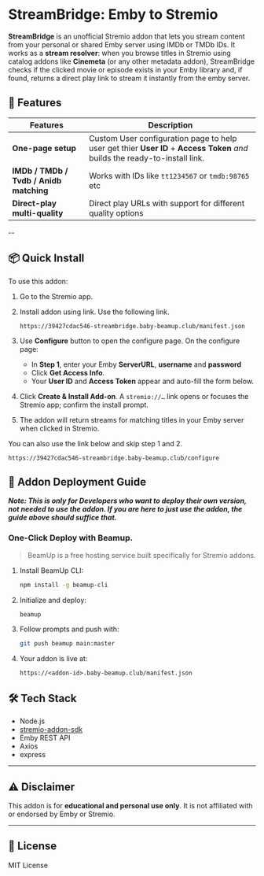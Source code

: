 # StreamBridge: Emby to Stremio

**StreamBridge** is an unofficial Stremio addon that lets you stream content from your personal or shared Emby server using IMDb or TMDb IDs. It works as a **stream resolver**: when you browse titles in Stremio using catalog addons like **Cinemeta** (or any other metadata addon), StreamBridge checks if the clicked movie or episode exists in your Emby library and, if found, returns a direct play link to stream it instantly from the emby server.

## 🔧 Features

| Features                       | Description                                                                                      |
|--------------------------------|----------------------------------------------------------------------------------------------------|
| **One-page setup**             | Custom User configuration page to help user get thier **User ID** + **Access Token** *and* builds the ready-to-install link. |
| **IMDb / TMDb / Tvdb / Anidb matching**       | Works with IDs like `tt1234567` or `tmdb:98765` etc                                                   |
| **Direct-play multi-quality**  | Direct play URLs with support for different quality options       |

--
## 📦 Quick Install

To use this addon:

1. Go to the Stremio app.

2. Install addon using link. Use the following link.

   ```
   https://39427cdac546-streambridge.baby-beamup.club/manifest.json
   ```

3. Use **Configure** button to open the configure page. On the configure page:
      - In **Step 1**, enter your Emby **ServerURL**, **username** and **password**
      - Click **Get Access Info**. 
      - Your **User ID** and **Access Token** appear and auto-fill the form below.

4. Click **Create & Install Add-on**. A `stremio://…` link opens or focuses the Stremio app; confirm the install prompt.
5. The addon will return streams for matching titles in your Emby server when clicked in Stremio.

You can also use the link below and skip step 1 and 2.

```
https://39427cdac546-streambridge.baby-beamup.club/configure
```
## 🚀 Addon Deployment Guide 
***Note: This is only for Developers who want to deploy their own version, not needed to use the addon. If you are here to just use the addon, the guide above should suffice that.***

### One-Click Deploy with Beamup.

> BeamUp is a free hosting service built specifically for Stremio addons.

1. Install BeamUp CLI:

   ```bash
   npm install -g beamup-cli
   ```

2. Initialize and deploy:

   ```bash
   beamup
   ```

3. Follow prompts and push with:

   ```bash
   git push beamup main:master
   ```

4. Your addon is live at:

   ```
   https://<addon-id>.baby-beamup.club/manifest.json
   ```


## 🛠 Tech Stack

* Node.js
* [stremio-addon-sdk](https://github.com/Stremio/stremio-addon-sdk)
* Emby REST API
* Axios
* express

---

## ⚠️ Disclaimer

This addon is for **educational and personal use only**. It is not affiliated with or endorsed by Emby or Stremio.

---

## 📄 License

MIT License
